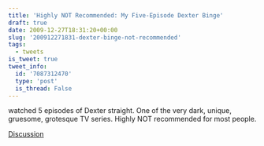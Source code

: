 ```yaml
---
title: 'Highly NOT Recommended: My Five-Episode Dexter Binge'
draft: true
date: 2009-12-27T18:31:20+00:00
slug: '200912271831-dexter-binge-not-recommended'
tags:
  - tweets
is_tweet: true
tweet_info:
  id: '7087312470'
  type: 'post'
  is_thread: False
---
```




watched 5 episodes of Dexter straight. One of the very dark, unique, gruesome, grotesque TV series. Highly NOT recommended for most people.

[Discussion](https://x.com/sytelus/status/7087312470)
